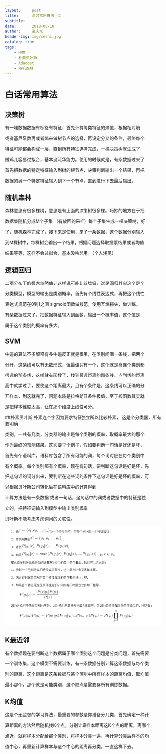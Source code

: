 ```yaml
---
layout:     post
title:      温习常用算法（1）
subtitle:   
date:       2018-08-10
author:     高庆东
header-img: img/ceshi.jpg
catalog: true
tags:
    - HMM
    - 朴素贝叶斯
    - Adaoost
    - 随机森林
---
```


# 白话常用算法

## 决策树
有一堆数据数据有标签有特征，首先计算每类特征的熵值，根据相对熵

或者基尼系数再或者熵来做树节点的选择，再设定分叉的条件，最终每个

特征可能都会构成一层，直到所有特征选择完成，一棵决策树就生成了

贼鸡儿容易过拟合，基本没泛华能力。使用的时候就是，有条数据过来了

首先把数据的特定特征输入到树的根节点，决策判断输出一个结果，再把

数据的另一个特定特征输入到下一个节点，直到进行下去最后输出。


## 随机森林

森林意思有很多棵树，意思是有上面的决策树很多棵。巧妙的地方在于把

数据集随机分成M个子集 （有放回的采样）每个子集生成一棵决策树，好

了，随机森林完成了，接下来是使用，来了一条数据，这个数据分别输入

到M棵树中，每棵树会输出一个结果，根据问题选择取投票结果或者均值

结果等等，这样不会过拟合，基本没啥卵用。（个人浅见）

## 逻辑回归

二项分布下的极大似然估计这样说可能比较垃圾，说是回归其实这个是个

分类模型，模型的输出是类别概率，首先有个线性表达式，再把这个线性

表达式规范在0到1之间 sigmoid函数做规范，使用互熵损失，做训练。

有条数据过来了，把数据特征输入到函数，输出一个概率值，这个值是

属于这个类别的概率有多大。


## SVM
牛逼的算法不多解释有多牛逼反正就是很吊，在类别间画一条线，把两个

分开，这条线可以有无数形式，但最佳只有一个，这个就是离连个类别都

很远的那条线，这样就有函数了，找到最远距离的那条线，点到线的距离

高中就学过了，要使这个距离最大，且有个条件是，这条线可以正确的分

开样本，到这就完了，问题本质是拉格朗日条件极值，至于核函数其实就

是把样本维度太高，让在那个维度上线性可分。


##朴素贝叶斯
朴素连个字因为要求特征独立所以比较朴素， 这是个分类器，所有要明确

类别，一共有几类，分类器的输出是每个类别的概率，取概率最大的那个

作为最终的预测结果。这次要举个例子，假如要判断一句话是好还是坏，

首先有个语料库，语料库包含了所有可能的词，每个词对应在每个类别中

有个概率。每个类别都有个概率，现在有句话，要判断这句话是好是坏，先

把这句话的词分出来，要判断在这些词的条件下这句话是好是坏的概率，可

以根据贝叶斯公司转化后在语料库中的计算得到

计算方法是有一条数据 或者一句话，这句话中的词或者数据中的特征是独

立的，把特征词输入到模型中输出类别概率 

贝叶斯不能考虑考虑词间的关联性。

![朴素贝叶斯算法步骤](/img/朴素贝叶斯算法.png)

## K最近邻
有个数据现在要判断这个数据属于哪个类别这个问题是分类问题，首先需要

一个训练集，这个模型不需要训练，有一条数据分别计算这条数据与每个类

别的距离，这个距离是这条数据与某个类别中所有样本的距离均值，取均值

最小那个，那个就是可能类别，这个缺点是需要存所有训练数据。


## K均值
这是个无监督的学习算法，最重要的参数是你准备分几类，首先确定一种计

算距离的方法然后随机找K个点，分别计算样本距离这K个点的距离，离哪个

点近，就将样本分配给那个类别，将样本分类一遍，再计算分类后样本的均

值中心，再重新计算样本与这个中心的距离再分类，一直这样下去。











